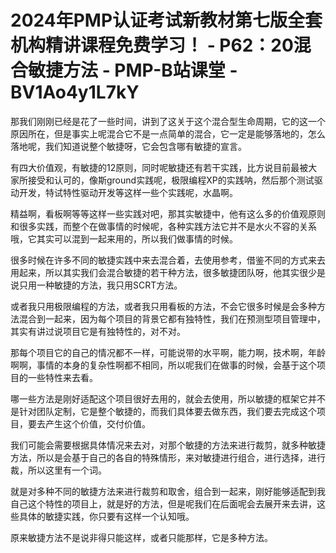 # 2024年PMP认证考试新教材第七版全套机构精讲课程免费学习！ - P62：20混合敏捷方法 - PMP-B站课堂 - BV1Ao4y1L7kY

那我们刚刚已经是花了一些时间，讲到了这关于这个混合型生命周期，它的这一个原因所在，但是事实上呢混合它不是一点简单的混合，它一定是能够落地的，怎么落地呢，我们知道说整个敏捷呀，它会包含哪有敏捷的宣言。

有四大价值观，有敏捷的12原则，同时呢敏捷还有若干实践，比方说目前最被大家所接受和认可的，像斯ground实践呢，极限编程XP的实践呐，然后那个测试驱动开发，特试特性驱动开发等这样一些个实践呢，水晶啊。

精益啊，看板啊等等这样一些实践对吧，那其实敏捷中，他有这么多的价值观原则和很多实践，而整个在做事情的时候呢，各种实践方法它并不是水火不容的关系哦，它其实可以混到一起来用的，所以我们做事情的时候。

很多时候在许多不同的敏捷实践中来去混合着，去使用参考，借鉴不同的方式来去用起来，所以其实我们会混合敏捷的若干种方法，很多敏捷团队呀，他其实很少是说只用一种敏捷的方法，我只用SCRT方法。

或者我只用极限编程的方法，或者我只用看板的方法，不会它很多时候是会多种方法混合到一起来，因为每个项目的背景它都有独特性，我们在预测型项目管理中，其实有讲过说项目它是有独特性的，对不对。

那每个项目它的自己的情况都不一样，可能说带的水平啊，能力啊，技术啊，年龄啊啊，事情的本身的复杂性啊都不相同，所以呢我们在做事的时候，会基于这个项目的一些特性来去看。

哪一些方法是刚好适配这个项目很好去用的，就会去使用，所以敏捷的框架它并不是针对团队定制，它是整个敏捷的，而我们具体要去做东西，我们要去完成这个项目，要去产生这个价值，交付价值。

我们可能会需要根据具体情况来去对，对那个敏捷的方法来进行裁剪，就多种敏捷方法，所以是会基于自己的各自的特殊情形，来对敏捷进行组合，进行选择，进行裁，所以这里有一个词。

就是对多种不同的敏捷方法来进行裁剪和取舍，组合到一起来，刚好能够适配到我自己这个特性的项目上，就是好的方法，但是呢我们在后面呢会去展开来去讲，这些具体的敏捷实践，你只要有这样一个认知哦。

原来敏捷方法不是说非得只能这样，或者只能那样，它是多种方法。